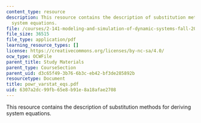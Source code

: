 ```yaml
---
content_type: resource
description: This resource contains the description of substitution methods for deriving
  system equations.
file: /courses/2-141-modeling-and-simulation-of-dynamic-systems-fall-2006/6307a2dc99fb65e8b91e8a18afae2708_powr_varstat_eqs.pdf
file_size: 36515
file_type: application/pdf
learning_resource_types: []
license: https://creativecommons.org/licenses/by-nc-sa/4.0/
ocw_type: OCWFile
parent_title: Study Materials
parent_type: CourseSection
parent_uid: d3c65f49-3b76-6b3c-eb42-bf3de285892b
resourcetype: Document
title: powr_varstat_eqs.pdf
uid: 6307a2dc-99fb-65e8-b91e-8a18afae2708
---
```

This resource contains the description of substitution methods for deriving system equations.